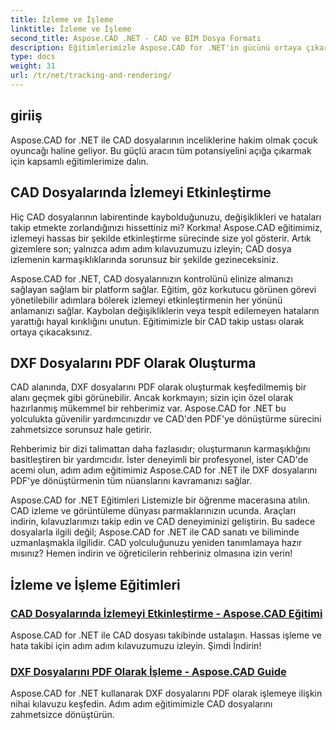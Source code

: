 ```yaml
---
title: İzleme ve İşleme
linktitle: İzleme ve İşleme
second_title: Aspose.CAD .NET - CAD ve BIM Dosya Formatı
description: Eğitimlerimizle Aspose.CAD for .NET'in gücünü ortaya çıkarın. CAD dosyalarında izlemeyi etkinleştirmeyi ve DXF dosyalarını sorunsuz bir şekilde PDF olarak oluşturmayı öğrenin.
type: docs
weight: 31
url: /tr/net/tracking-and-rendering/
---
```


## giriiş

Aspose.CAD for .NET ile CAD dosyalarının inceliklerine hakim olmak çocuk oyuncağı haline geliyor. Bu güçlü aracın tüm potansiyelini açığa çıkarmak için kapsamlı eğitimlerimize dalın. 

## CAD Dosyalarında İzlemeyi Etkinleştirme

Hiç CAD dosyalarının labirentinde kaybolduğunuzu, değişiklikleri ve hataları takip etmekte zorlandığınızı hissettiniz mi? Korkma! Aspose.CAD eğitimimiz, izlemeyi hassas bir şekilde etkinleştirme sürecinde size yol gösterir. Artık gizemlere son; yalnızca adım adım kılavuzumuzu izleyin; CAD dosya izlemenin karmaşıklıklarında sorunsuz bir şekilde gezineceksiniz.

Aspose.CAD for .NET, CAD dosyalarınızın kontrolünü elinize almanızı sağlayan sağlam bir platform sağlar. Eğitim, göz korkutucu görünen görevi yönetilebilir adımlara bölerek izlemeyi etkinleştirmenin her yönünü anlamanızı sağlar. Kaybolan değişikliklerin veya tespit edilemeyen hataların yarattığı hayal kırıklığını unutun. Eğitimimizle bir CAD takip ustası olarak ortaya çıkacaksınız.

## DXF Dosyalarını PDF Olarak Oluşturma

CAD alanında, DXF dosyalarını PDF olarak oluşturmak keşfedilmemiş bir alanı geçmek gibi görünebilir. Ancak korkmayın; sizin için özel olarak hazırlanmış mükemmel bir rehberimiz var. Aspose.CAD for .NET bu yolculukta güvenilir yardımcınızdır ve CAD'den PDF'ye dönüştürme sürecini zahmetsizce sorunsuz hale getirir.

Rehberimiz bir dizi talimattan daha fazlasıdır; oluşturmanın karmaşıklığını basitleştiren bir yardımcıdır. İster deneyimli bir profesyonel, ister CAD'de acemi olun, adım adım eğitimimiz Aspose.CAD for .NET ile DXF dosyalarını PDF'ye dönüştürmenin tüm nüanslarını kavramanızı sağlar.

Aspose.CAD for .NET Eğitimleri Listemizle bir öğrenme macerasına atılın. CAD izleme ve görüntüleme dünyası parmaklarınızın ucunda. Araçları indirin, kılavuzlarımızı takip edin ve CAD deneyiminizi geliştirin. Bu sadece dosyalarla ilgili değil; Aspose.CAD for .NET ile CAD sanatı ve biliminde uzmanlaşmakla ilgilidir. CAD yolculuğunuzu yeniden tanımlamaya hazır mısınız? Hemen indirin ve öğreticilerin rehberiniz olmasına izin verin!
## İzleme ve İşleme Eğitimleri
### [CAD Dosyalarında İzlemeyi Etkinleştirme - Aspose.CAD Eğitimi](./enabling-tracking-in-cad-files/)
Aspose.CAD for .NET ile CAD dosyası takibinde ustalaşın. Hassas işleme ve hata takibi için adım adım kılavuzumuzu izleyin. Şimdi İndirin!
### [DXF Dosyalarını PDF Olarak İşleme - Aspose.CAD Guide](./rendering-dxf-files-as-pdf/)
Aspose.CAD for .NET kullanarak DXF dosyalarını PDF olarak işlemeye ilişkin nihai kılavuzu keşfedin. Adım adım eğitimimizle CAD dosyalarını zahmetsizce dönüştürün.